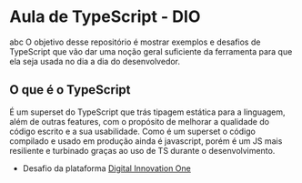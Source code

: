 # Aula de TypeScript - DIO
abc
O objetivo desse repositório é mostrar exemplos e desafios de TypeScript que vão dar uma noção geral suficiente da ferramenta para que ela seja usada no dia a dia do desenvolvedor.

## O que é o TypeScript
É um superset do TypeScript que trás tipagem estática para a linguagem, além de outras features, com o propósito de melhorar a qualidade do código escrito e a sua usabilidade. Como é um superset o código compilado e usado em produção ainda é javascript, porém é um JS mais resiliente e turbinado graças ao uso de TS durante o desenvolvimento.

- Desafio da plataforma [Digital Innovation One](https://web.digitalinnovation.one/home "Digital Innovation One")
